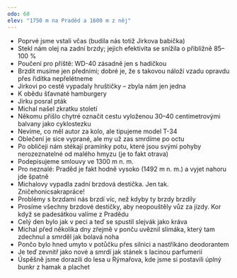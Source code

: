 ```yaml
---
odo: 60
elev: "1750 m na Praděd a 1600 m z něj"
---
```


- Poprvé jsme vstali včas (budila nás totiž Jirkova babička)
- Stekl nám olej na zadní brzdy; jejich efektivita se snížila o přibližně 85–100 %
- Poučení pro příště: WD-40 zásadně jen s hadičkou
- Brzdit musíme jen předními; dobré je, že s takovou náloží vzadu opravdu přes řidítka nepřelétneme
- Jirkovi po cestě vypadaly hruštičky – zbyla nám jen jedna
- K obědu šťavnaté hamburgery
- Jirku posral pták
- Michal našel zkratku století
- Někomu přišlo chytré označit cestu vyloženou 30–40 centimetrovými balvany jako cyklostezku
- Nevíme, co měl autor za kolo, ale tipujeme model T-34
- Oblečení je sice vyprané, ale my už zas smrdíme po octu
- Po obličeji nám stékají pramínky potu, které jsou svými pohyby nerozeznatelné od malého hmyzu (je to fakt otrava)
- Podepisujeme smlouvy ve 1300 m n. m.
- Pro neznalé: Praděd je fakt hodně vysoko (1492 m n. m.) a vyjet nahoru jde špatně
- Michalovy vypadla zadní brzdová destička. Jen tak. Zničehonicsakrapráce!
- Problémy s brzdami nás brzdí víc, než kdyby ty brzdy brzdily
- Prosíme všechny brzdové destičky, aby neopouštěly vůz za jízdy. Kor když se padesátkou valíme z Pradědu
- Celý den bylo jak v peci a teď se spustil slejvák jako kráva
- Michal před několika dny zřejmě v ponču uvěznil slimáka, který tam zdechnul a smrděl jak bolavá noha
- Pončo bylo hned umyto v potůčku přes silnici a nastříkáno deodorantem
- Je teď zevnitř jako nové a smrdí jak stánek s lacinou parfumerií
- Úspěšně jsme dorazili do lesa u Rýmařova, kde jsme si postavili úplný bunkr z hamak a plachet